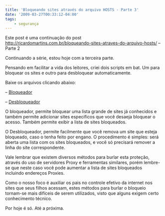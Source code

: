 ```yaml
---
title: 'Bloqueando sites através do arquivo HOSTS - Parte 3'
date: '2009-03-27T00:33:12-04:00'
tags:
    - segurança
---
```


Este post é uma continuação do post <http://ricardomartins.com.br/bloqueando-sites-atraves-do-arquivo-hosts/> – Parte 2

Continuando a série, estou hoje com a terceira parte.

Pensando em facilitar a vida dos leitores, criei dois scripts em bat. Um para bloquear os sites e outro para desbloquear automaticamente.

Baixe os arquivos clicando abaixo:

– [Bloqueador](http://www.ricardomartins.com.br/arquivos/Bloqueia.zip)

– [Desbloqueador](http://www.ricardomartins.com.br/arquivos/Desbloqueia.zip)

O bloqueador, permite bloquear uma lista grande de sites já conhecidos e também permite adicionar sites específicos que você desaeja bloquear o acesso. Também permite exibir a lista de sites bloqueados.

O Desbloqueador, permite facilmente que você remova um site que esteja bloqueado, caso o tenha feito por engano. O procedimento é simples: será aberta uma lista com os sites bloqueados, e você só precisará remover a linha do site correspondente.

Vale lembrar que existem diversos métodos para burlar esta proteção, através do uso de servidores Proxy e ferramentas similares, porém lembre-se que neste caso você pode aumentar a lista de sites bloqueados incluindo endereços Proxies.

Como o nosso foco é auxiliar os pais no controle efetivo da internet nos sites que seus filhos acessam, estes métodos para burlar o bloqueio tornam-se mais difíceis de serem utilizados, visto que alguns exigem certo conhecimento técnico.

Por hoje é só. Até a próxima.
